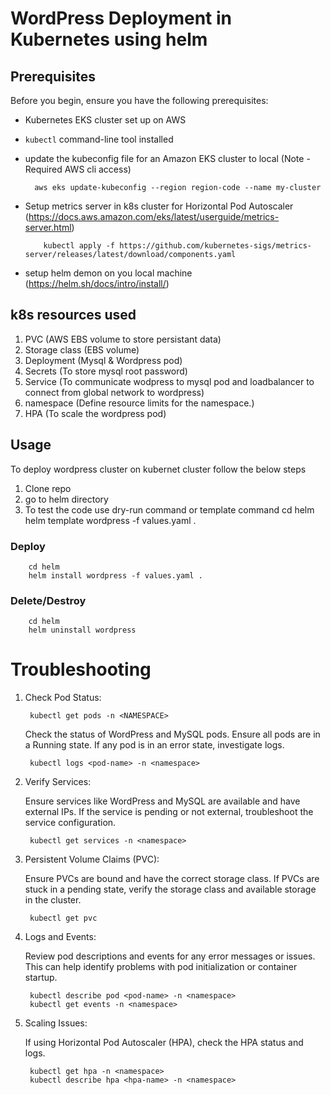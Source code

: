 # WordPress Deployment in Kubernetes using helm 

## Prerequisites

Before you begin, ensure you have the following prerequisites:

- Kubernetes EKS cluster set up on AWS
- `kubectl` command-line tool installed
- update the  kubeconfig file for an Amazon EKS cluster to local (Note - Required AWS cli access)
    
        aws eks update-kubeconfig --region region-code --name my-cluster
- Setup metrics server in k8s cluster for  Horizontal Pod Autoscaler (https://docs.aws.amazon.com/eks/latest/userguide/metrics-server.html)

          kubectl apply -f https://github.com/kubernetes-sigs/metrics-server/releases/latest/download/components.yaml
  
- setup helm demon on you local machine (https://helm.sh/docs/intro/install/)

## k8s resources used 
1. PVC (AWS EBS volume to store persistant data)
2. Storage class (EBS volume)
3. Deployment (Mysql & Wordpress pod)
4. Secrets (To store mysql root password)
5. Service (To communicate wodpress to mysql pod and loadbalancer to connect from global network to wordpress)
6. namespace (Define resource limits for the namespace.)
7. HPA (To scale the wordpress pod)

## Usage
To deploy wordpress cluster on kubernet cluster follow the below steps

1. Clone repo
2. go to helm directory
3. To test the code use dry-run command or template command
        cd helm
        helm  template wordpress -f values.yaml .
        
### Deploy
        cd helm
        helm install wordpress -f values.yaml .
### Delete/Destroy 
        cd helm
        helm uninstall wordpress


# Troubleshooting 
1. Check Pod Status:

        kubectl get pods -n <NAMESPACE>
 
   Check the status of WordPress and MySQL pods. Ensure all pods are in a Running state. If any pod is in an error state, investigate logs.
       
        kubectl logs <pod-name> -n <namespace>

2. Verify Services:
    
    Ensure services like WordPress and MySQL are available and have external IPs. If the service is pending or not external, troubleshoot the service configuration.

        kubectl get services -n <namespace>

3. Persistent Volume Claims (PVC):
    
    Ensure PVCs are bound and have the correct storage class. If PVCs are stuck in a pending state, verify the storage class and available storage in the cluster.
    
        kubectl get pvc

4. Logs and Events:

   Review pod descriptions and events for any error messages or issues. This can help identify problems with pod initialization or container startup.

        kubectl describe pod <pod-name> -n <namespace>
        kubectl get events -n <namespace>
    
5. Scaling Issues:

    If using Horizontal Pod Autoscaler (HPA), check the HPA status and logs.

        kubectl get hpa -n <namespace>
        kubectl describe hpa <hpa-name> -n <namespace>
